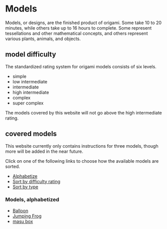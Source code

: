 # Models
Models, or designs, are the finished product of origami. 
Some take 10 to 20 minutes, while others take up to 16 hours to complete.
Some represent tessellations and other mathematical concepts, and others represent various plants, animals, and objects.


## model difficulty
The standardized rating system for origami models consists of six levels.

- simple
- low intermediate
- intermediate
- high intermediate
- complex
- super complex

The models covered by this website will not go above the high intermediate rating.


## covered models
This website currently only contains instructions for three models, though more will be added in the near future.

Click on one of the following links to choose how the available models are sorted.

- <a href="javascript:{document.getElementById('alp').removeAttribute('style');document.getElementById('dif').style='display:none;';';document.getElementById('type').style='display:none;';};">Alphabetize</a>
- <a href="javascript:{document.getElementById('alp').style='display:none;';document.getElementById('dif').removeAttribute('style');';document.getElementById('type').style='display:none;';};">Sort by difficulty rating</a>
- <a href="javascript:{document.getElementById('alp').style='display:none;';document.getElementById('dif').style='display:none;';document.getElementById('type').removeAttribute('style');};">Sort by type</a>
<div id="alp"><h3>Models, alphabetized</h3><ul><li><a href="/balloon.html">Balloon</a></li><li><a href="/jumpingfrog.html">Jumping Frog</a></li><li><a href="/masubox.html">masu box</a></li></ul></div>
<div id="dif" style="display:none;"><h3>Models, sorted by difficulty</h3><ul><li>Simple</li><li><ul><li><a href="/jumpingfrog.html">Jumping Frog</a></li><li><a href="/masubox.html">masu box</a></li></ul><ul><li>low intermediate</li><li><a href="/balloon.html">Balloon</a></li></ul></li></ul></div>
<div id="type" style="display:none;"><h3>Models, sorted by type</h3><h4>Animals</h4><ul><li><a href="/jumpingfrog.html">Jumping Frog</a></li></ul><h4>Miscellaneous</h4><ul><li><a href="/balloon.html">Balloon</a></li><li><a href="/masubox.html">masu box</a></li></ul></div>
